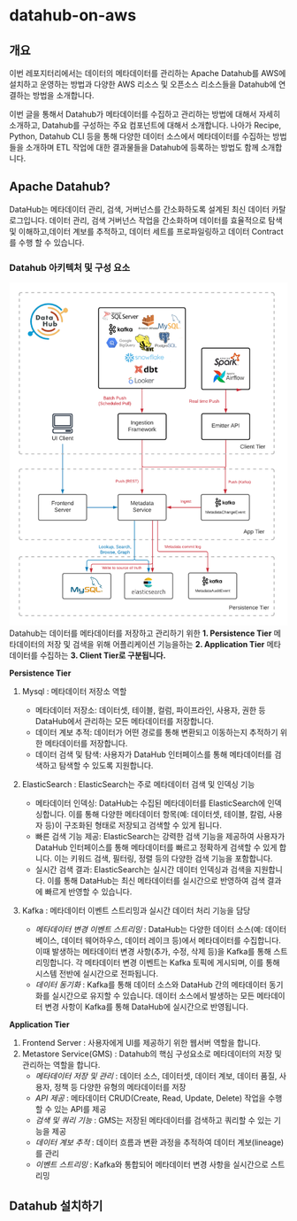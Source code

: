 # datahub-on-aws

## 개요

이번 레포지터리에서는 데이터의 메타데이터를 관리하는 Apache Datahub를 AWS에 설치하고 운영하는 방법과 다양한 AWS 리소스 및 오픈소스 리소스들을 Datahub에 연결하는 방법을 소개합니다. 

이번 글을 통해서 Datahub가 메타데이터를 수집하고 관리하는 방법에 대해서 자세히 소개하고, Datahub를 구성하는 주요 컴포넌트에 대해서 소개합니다. 나아가 Recipe, Python, Datahub CLI 등을 통해 다양한 데이터 소스에서 메타데이터를 수집하는 방법들을 소개하며 ETL 작업에 대한 결과물들을 Datahub에 등록하는 방법도 함께 소개합니다.

## Apache Datahub?
DataHub는 메타데이터 관리, 검색, 거버넌스를 간소화하도록 설계된 최신 데이터 카탈로그입니다. 데이터 관리, 검색 거버넌스 작업을 간소화하며 데이터를 효율적으로 탐색 및 이해하고,데이터 계보를 추적하고, 데이터 세트를 프로파일링하고 데이터 Contract를 수행 할 수 있습니다.

### Datahub 아키텍처 및 구성 요소
<img src="/pic/pic1.png"></img>
Datahub는 데이터를 메타데이터를 저장하고 관리하기 위한 **1. Persistence Tier** 메타데이터의 저장 및 검색을 위해 어플리케이션 기능을하는 **2. Application Tier** 메타데이터를 수집하는 **3. Client Tier로 구분됩니다.**

**Persistence Tier**  
1. Mysql : 메타데이터 저장소 역할
    - 메타데이터 저장소: 데이터셋, 테이블, 컬럼, 파이프라인, 사용자, 권한 등 DataHub에서 관리하는 모든 메타데이터를 저장합니다.
    - 데이터 계보 추적: 데이터가 어떤 경로를 통해 변환되고 이동하는지 추적하기 위한 메타데이터를 저장합니다.
    - 데이터 검색 및 탐색: 사용자가 DataHub 인터페이스를 통해 메타데이터를 검색하고 탐색할 수 있도록 지원합니다.

2. ElasticSearch : ElasticSearch는 주로 메타데이터 검색 및 인덱싱 기능
    - 메타데이터 인덱싱: DataHub는 수집된 메타데이터를 ElasticSearch에 인덱싱합니다. 이를 통해 다양한 메타데이터 항목(예: 데이터셋, 테이블, 칼럼, 사용자 등)이 구조화된 형태로 저장되고 검색할 수 있게 됩니다.
    - 빠른 검색 기능 제공: ElasticSearch는 강력한 검색 기능을 제공하여 사용자가 DataHub 인터페이스를 통해 메타데이터를 빠르고 정확하게 검색할 수 있게 합니다. 이는 키워드 검색, 필터링, 정렬 등의 다양한 검색 기능을 포함합니다.
    - 실시간 검색 결과: ElasticSearch는 실시간 데이터 인덱싱과 검색을 지원합니다. 이를 통해 DataHub는 최신 메타데이터를 실시간으로 반영하여 검색 결과에 빠르게 반영할 수 있습니다.

3. Kafka : 메타데이터 이벤트 스트리밍과 실시간 데이터 처리 기능을 담당
    - *메타데이터 변경 이벤트 스트리밍* : DataHub는 다양한 데이터 소스(예: 데이터베이스, 데이터 웨어하우스, 데이터 레이크 등)에서 메타데이터를 수집합니다. 이때 발생하는 메타데이터 변경 사항(추가, 수정, 삭제 등)을 Kafka를 통해 스트리밍합니다.
    각 메타데이터 변경 이벤트는 Kafka 토픽에 게시되며, 이를 통해 시스템 전반에 실시간으로 전파됩니다.
    - *데이터 동기화* : Kafka를 통해 데이터 소스와 DataHub 간의 메타데이터 동기화를 실시간으로 유지할 수 있습니다. 데이터 소스에서 발생하는 모든 메타데이터 변경 사항이 Kafka를 통해 DataHub에 실시간으로 반영됩니다.

**Application Tier**
1. Frontend Server : 사용자에게 UI를 제공하기 위한 웹서버 역할을 합니다.
2. Metastore Service(GMS) : Datahub의 핵심 구성요소로 메타데이터의 저장 및 관리하는 역할을 합니다.
    - *메타데이터 저장 및 관리* : 데이터 소스, 데이터셋, 데이터 계보, 데이터 품질, 사용자, 정책 등 다양한 유형의 메타데이터를 저장
    - *API 제공* : 메타데이터 CRUD(Create, Read, Update, Delete) 작업을 수행할 수 있는 API를 제공
    - *검색 및 쿼리 기능* : GMS는 저장된 메타데이터를 검색하고 쿼리할 수 있는 기능을 제공
    - *데이터 계보 추적* : 데이터 흐름과 변환 과정을 추적하여 데이터 계보(lineage)를 관리
    - *이벤트 스트리밍* : Kafka와 통합되어 메타데이터 변경 사항을 실시간으로 스트리밍

## Datahub 설치하기